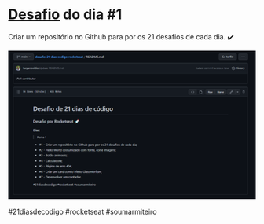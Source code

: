 # <a href="https://lucyanovidio.github.io/desafio-21-dias-codigo-rocketseat/dia-1" target="_blank">Desafio</a> do dia #1

Criar um repositório no Github para por os 21 desafios de cada dia. ✔️

<img src="Desafio 1.png" />

#21diasdecodigo #rocketseat #soumarmiteiro
